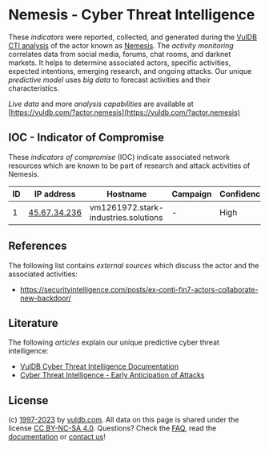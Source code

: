 # Nemesis - Cyber Threat Intelligence

These _indicators_ were reported, collected, and generated during the [VulDB CTI analysis](https://vuldb.com/?kb.cti) of the actor known as [Nemesis](https://vuldb.com/?actor.nemesis). The _activity monitoring_ correlates data from social media, forums, chat rooms, and darknet markets. It helps to determine associated actors, specific activities, expected intentions, emerging research, and ongoing attacks. Our unique _predictive model_ uses _big data_ to forecast activities and their characteristics.

_Live data_ and more _analysis capabilities_ are available at [https://vuldb.com/?actor.nemesis](https://vuldb.com/?actor.nemesis)

## IOC - Indicator of Compromise

These _indicators of compromise_ (IOC) indicate associated network resources which are known to be part of research and attack activities of Nemesis.

ID | IP address | Hostname | Campaign | Confidence
-- | ---------- | -------- | -------- | ----------
1 | [45.67.34.236](https://vuldb.com/?ip.45.67.34.236) | vm1261972.stark-industries.solutions | - | High

## References

The following list contains _external sources_ which discuss the actor and the associated activities:

* https://securityintelligence.com/posts/ex-conti-fin7-actors-collaborate-new-backdoor/

## Literature

The following _articles_ explain our unique predictive cyber threat intelligence:

* [VulDB Cyber Threat Intelligence Documentation](https://vuldb.com/?kb.cti)
* [Cyber Threat Intelligence - Early Anticipation of Attacks](https://www.scip.ch/en/?labs.20201022)

## License

(c) [1997-2023](https://vuldb.com/?kb.changelog) by [vuldb.com](https://vuldb.com/?kb.about). All data on this page is shared under the license [CC BY-NC-SA 4.0](https://creativecommons.org/licenses/by-nc-sa/4.0/). Questions? Check the [FAQ](https://vuldb.com/?kb.faq), read the [documentation](https://vuldb.com/?kb) or [contact us](https://vuldb.com/?contact)!
